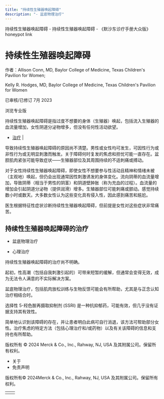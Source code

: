 ```yaml
---
title: "持续性生殖器唤起障碍"
description: "- 盆底物理治疗"
---
```


﻿持续性生殖器唤起障碍 \- 持续性生殖器唤起障碍 \- 《默沙东诊疗手册大众版》 honeypot link

# 持续性生殖器唤起障碍

作者：Allison Conn, MD, Baylor College of Medicine, Texas Children's Pavilion for
Women;

Kelly R. Hodges, MD, Baylor College of Medicine, Texas Children's Pavilion for
Women

已审核/已修订 7月 2023

浏览专业版

持续性生殖器唤起障碍是指过度不想要的身体（生殖器）唤起，包括流入生殖器的血流量增加，女性阴道分泌物增多，但没有任何性活动欲望。

- [治疗](#治疗_v8914989_zh) \|

导致持续性生殖器唤起障碍的原因尚不清楚。男性或女性均可发生，可因性行为或非性行为或无明显刺激而触发。关于障碍何时复发的焦虑和担忧可能一直存在。盆腔肌肉紧张可能导致症状——生殖器部位及其周围持续的不适刺痛或搏动。

对于女性持续性生殖器唤起障碍，即使女性不想要参与性活动且精神和情绪未被（主观地）唤起，但仍会出现通常因性刺激诱发的身体变化。流向阴蒂的血流量增加，导致阴蒂（相当于男性的阴茎）和阴道壁肿胀（称为充血的过程）。血流量的增加会引起阴道分泌物（提供润滑）增多。生殖器部位可能刺痛或颤动。感觉持续数小时或数天。大多数女性认为这些变化具有侵入性，因此感到痛苦和尴尬。

医生根据特征性症状诊断持续性生殖器唤起障碍，但前提是女性对这些症状非常痛苦。

## 持续性生殖器唤起障碍的治疗

- 盆底物理治疗

- 心理治疗


持续性生殖器唤起障碍的治疗尚不明确。

起初，性高潮（包括自我刺激引起的）可带来短暂的缓解，但通常会变得无效，成为无法令人满意的不实际解决方案。

盆底物理治疗，包括肌肉放松训练与生物反馈可能会有所帮助，尤其是与正念认知治疗相结合时。

选择性 5-羟色胺再摄取抑制剂 (SSRI) 是一种抗抑郁药，可能有效，但几乎没有证据支持其有效性。

简单地认识到该障碍的存在，并让患者明白此病可自行消退，该方法可帮助部分女性。治疗焦虑的特定方法（包括心理治疗和/或药物）以及有关该障碍的信息和支持也有所帮助。



版权所有 © 2024
Merck & Co., Inc., Rahway, NJ, USA 及其附属公司。保留所有权利。

- 关于
- 免责声明

版权所有© 2024Merck & Co., Inc., Rahway, NJ, USA 及其附属公司。保留所有权利。

|     |     |
| --- | --- |
|  |  |